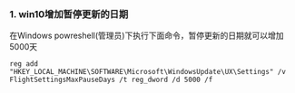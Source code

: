 ### 1. win10增加暂停更新的日期

在Windows powreshell(管理员)下执行下面命令，暂停更新的日期就可以增加5000天

```
reg add "HKEY_LOCAL_MACHINE\SOFTWARE\Microsoft\WindowsUpdate\UX\Settings" /v FlightSettingsMaxPauseDays /t reg_dword /d 5000 /f
```


